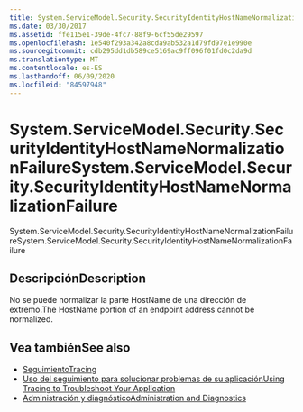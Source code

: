 ```yaml
---
title: System.ServiceModel.Security.SecurityIdentityHostNameNormalizationFailure
ms.date: 03/30/2017
ms.assetid: ffe115e1-39de-4fc7-88f9-6cf55de29597
ms.openlocfilehash: 1e540f293a342a8cda9ab532a1d79fd97e1e990e
ms.sourcegitcommit: cdb295dd1db589ce5169ac9ff096f01fd0c2da9d
ms.translationtype: MT
ms.contentlocale: es-ES
ms.lasthandoff: 06/09/2020
ms.locfileid: "84597948"
---
```

# <a name="systemservicemodelsecuritysecurityidentityhostnamenormalizationfailure"></a><span data-ttu-id="0b475-102">System.ServiceModel.Security.SecurityIdentityHostNameNormalizationFailure</span><span class="sxs-lookup"><span data-stu-id="0b475-102">System.ServiceModel.Security.SecurityIdentityHostNameNormalizationFailure</span></span>
<span data-ttu-id="0b475-103">System.ServiceModel.Security.SecurityIdentityHostNameNormalizationFailure</span><span class="sxs-lookup"><span data-stu-id="0b475-103">System.ServiceModel.Security.SecurityIdentityHostNameNormalizationFailure</span></span>  
  
## <a name="description"></a><span data-ttu-id="0b475-104">Descripción</span><span class="sxs-lookup"><span data-stu-id="0b475-104">Description</span></span>  
 <span data-ttu-id="0b475-105">No se puede normalizar la parte HostName de una dirección de extremo.</span><span class="sxs-lookup"><span data-stu-id="0b475-105">The HostName portion of an endpoint address cannot be normalized.</span></span>  
  
## <a name="see-also"></a><span data-ttu-id="0b475-106">Vea también</span><span class="sxs-lookup"><span data-stu-id="0b475-106">See also</span></span>

- [<span data-ttu-id="0b475-107">Seguimiento</span><span class="sxs-lookup"><span data-stu-id="0b475-107">Tracing</span></span>](index.md)
- [<span data-ttu-id="0b475-108">Uso del seguimiento para solucionar problemas de su aplicación</span><span class="sxs-lookup"><span data-stu-id="0b475-108">Using Tracing to Troubleshoot Your Application</span></span>](using-tracing-to-troubleshoot-your-application.md)
- [<span data-ttu-id="0b475-109">Administración y diagnóstico</span><span class="sxs-lookup"><span data-stu-id="0b475-109">Administration and Diagnostics</span></span>](../index.md)
